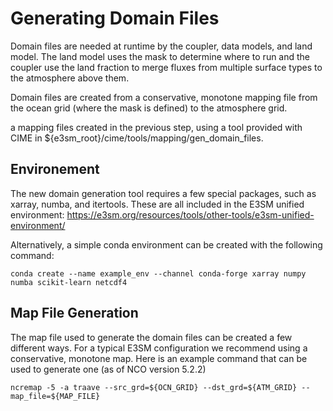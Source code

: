 # Generating Domain Files

Domain files are needed at runtime by the coupler, data models, and land model.
The land model uses the mask to determine where to run and the coupler use the
land fraction to merge fluxes from multiple surface types to the atmosphere
above them.

Domain files are created from a conservative, monotone mapping file from the 
ocean grid (where the mask is defined) to the atmosphere grid.

a mapping files created in the 
previous step, using a tool provided with CIME in 
${e3sm_root}/cime/tools/mapping/gen_domain_files. 


## Environement

The new domain generation tool requires a few special packages, 
such as xarray, numba, and itertools.
These are all included in the E3SM unified environment:
https://e3sm.org/resources/tools/other-tools/e3sm-unified-environment/

Alternatively, a simple conda environment can be created with the following command:
```
conda create --name example_env --channel conda-forge xarray numpy numba scikit-learn netcdf4
```

## Map File Generation

The map file used to generate the domain files can be created a few different ways.
For a typical E3SM configuration we recommend using a conservative, monotone map.
Here is an example command that can be used to generate one (as of NCO version 5.2.2)

```
ncremap -5 -a traave --src_grd=${OCN_GRID} --dst_grd=${ATM_GRID} --map_file=${MAP_FILE}
```